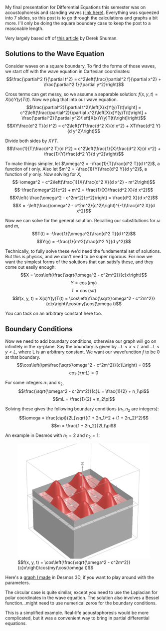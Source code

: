 My final presentation for Differential Equations this semester was on acoustophoresis and standing waves <a href="/data/documents/20250513_acoustophoresis.pdf" target="_blank">(link here)</a>. Everything was squeezed into 7 slides, so this post is to go through the calculations and graphs a bit more. I'll only be doing the square boundary case to keep the post to a reasonable length.

Very largely based off of <a href="https://www-eng.lbl.gov/~shuman/NEXT/MATERIALS&COMPONENTS/MISC/Standing-Waves-on-a-Circular-Membrane.pdf">this article</a> by Derek Shuman.


## Solutions to the Wave Equation
Consider waves on a square boundary. To find the forms of those waves, we start off with the wave equation in Cartesian coordinates:
$$\frac{\partial^2 f}{\partial t^2} = c^2\left(\frac{\partial^2 f}{\partial x^2} + \frac{\partial^2 f}{\partial y^2}\right)$$

Cross terms can get messy, so we assume a separable solution: $f(x, y, t) = X(x)Y(y)T(t)$. Now we plug that into our wave equation.
$$\frac{\partial^2}{\partial t^2}\left[X(x)Y(y)T(t)\right] = c^2\left(\frac{\partial^2}{\partial x^2}\left[X(x)Y(y)T(t)\right] + \frac{\partial^2}{\partial y^2}\left[X(x)Y(y)T(t)\right]\right)$$
$$XY\frac{d^2 T}{d t^2} = c^2\left(YT\frac{d^2 X}{d x^2} + XT\frac{d^2 Y}{d y^2}\right)$$

Divide both sides by $XYT$.
$$\frac{1}{T}\frac{d^2 T}{d t^2} = c^2\left(\frac{1}{X}\frac{d^2 X}{d x^2} + \frac{1}{Y}\frac{d^2 Y}{d y^2}\right)$$

To make things simpler, let $\omega^2 = -\frac{1}{T}\frac{d^2 T}{d t^2}$, a function of $t$ only. Also let $m^2 = -\frac{1}{Y}\frac{d^2 Y}{d y^2}$, a function of $y$ only. Now solving for $X$,
$$-\omega^2 = c^2\left(\frac{1}{X}\frac{d^2 X}{d x^2} - m^2\right)$$
$$-\frac{\omega^2}{c^2} + m^2 = \frac{1}{X}\frac{d^2 X}{d x^2}$$
$$X\left(-\frac{\omega^2 - c^2m^2}{c^2}\right) = \frac{d^2 X}{d x^2}$$
$$X = -\left(\frac{\omega^2 - c^2m^2}{c^2}\right)^{-1}\frac{d^2 X}{d x^2}$$

Now we can solve for the general solution. Recalling our substitutions for $\omega$ and $m$,
$$T(t) = -\frac{1}{\omega^2}\frac{d^2 T}{d t^2}$$
$$Y(y) = -\frac{1}{m^2}\frac{d^2 Y}{d y^2}$$

Technically, to fully solve these we'd need the fundamental set of solutions. But this is physics, and we don't need to be super rigorous. For now we want the simplest forms of the solutions that can satisfy these, and they come out easily enough:
$$X = \cos\left(\frac{\sqrt{\omega^2 - c^2m^2}}{c}x\right)$$
$$Y = \cos(my)$$
$$T = \cos(\omega t)$$
$$f(x, y, t) = X(x)Y(y)T(t) = \cos\left(\frac{\sqrt{\omega^2 - c^2m^2}}{c}x\right)\cos(my)\cos(\omega t)$$

You can tack on an arbitrary constant here too.

## Boundary Conditions
Now we need to add boundary conditions, otherwise our graph will go on infinitely in the xy-plane. Say the boundary is given by $-L < x < L$ and $-L < y < L$, where L is an arbitrary constant. We want our wavefunction $f$ to be 0 at that boundary.
$$\cos\left(\pm\frac{\sqrt{\omega^2 - c^2m^2}}{c}L\right) = 0$$
$$\cos(\pm mL) = 0$$

For some integers $n_1$ and $n_2$, 
$$\frac{\sqrt{\omega^2 - c^2m^2}}{c}L = \frac{1}{2} + n_1\pi$$
$$mL = \frac{1}{2} + n_2\pi$$

Solving these gives the following boundary conditions ($n_1, n_2$ are integers):
$$\omega = \frac{c\pi}{2L}\sqrt{(1 + 2n_1)^2 + (1 + 2n_2)^2}$$
$$m = \frac{1 + 2n_2}{2L}\pi$$

An example in Desmos with $n_1 = 2$ and $n_2 = 1$:
<figure>
    <img style="width:500px" src="/images/activity/20250517_acoustophoresis_calc_1.png">
    <figcaption>$$f(x, y, t) = \cos\left(\frac{\sqrt{\omega^2 - c^2m^2}}{c}x\right)\cos(my)\cos(\omega t)$$</figcaption>
</figure>

Here's a <a href="https://www.desmos.com/3d/96bdeigq4z" target="_blank">graph I made</a> in Desmos 3D, if you want to play around with the parameters.

The circular case is quite similar, except you need to use the Laplacian for polar coordinates in the wave equation. The solution also involves a Bessel function...might need to use numerical zeros for the boundary conditions.

This is a simplified example. Real-life acoustophoresis would be more complicated, but it was a convenient way to bring in partial differential equations.